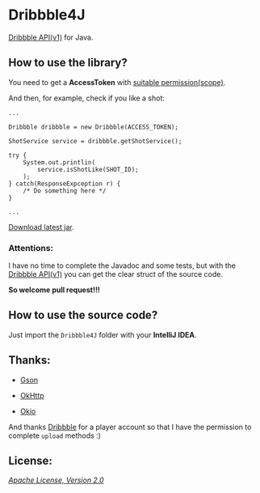 Dribbble4J
===

[Dribbble API(v1)](http://developer.dribbble.com/v1/ "Dribbble API(v1)") for Java.

## How to use the library?

You need to get a **AccessToken** with [suitable permission(scope)](http://developer.dribbble.com/v1/oauth/ "Dribbble API #oauth").

And then, for example, check if you like a shot:

    ...

    Dribbble dribbble = new Dribbble(ACCESS_TOKEN);

    ShotService service = dribbble.getShotService();

    try {
        System.out.printlin(
            service.isShotLike(SHOT_ID);
        );
    } catch(ResponseExpception r) {
        /* Do something here */
    }

    ...

[Download latest jar](https://github.com/mthli/Dribbble4J/releases/download/v1.0.1/Dribbble4J.1.0.1.jar "Latest jar").

### Attentions:

I have no time to complete the Javadoc and some tests, but with the [Dribbble API(v1)](http://developer.dribbble.com/v1/ "Dribbble API(v1)") you can get the clear struct of the source code.

__So welcome pull request!!!__

## How to use the source code?

Just import the `Dribbble4J` folder with your __IntelliJ IDEA__.

## Thanks:

 - [Gson](http://code.google.com/p/google-gson/ "Gson")

 - [OkHttp](https://github.com/square/okhttp "OkHttp")

 - [Okio](https://github.com/square/okio "Okio")

And thanks [Dribbble](https://github.com/dribbble "Dribbble") for a player account so that I have the permission to complete `upload` methods :)

## License:

_[Apache License, Version 2.0](https://github.com/mthli/Dribbble4J/blob/master/LICENSE "Apache License, Version 2.0")_
